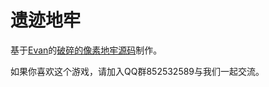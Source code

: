 # 遗迹地牢
基于[Evan](https://github.com/00-Evan)的[破碎的像素地牢源码](https://github.com/00-Evan/shattered-pixel-dungeon-gradle)制作。

如果你喜欢这个游戏，请加入QQ群852532589与我们一起交流。
